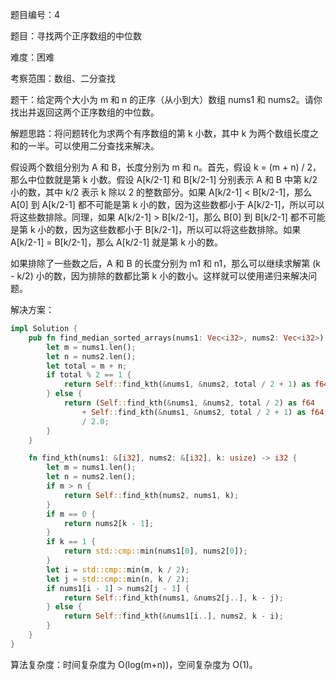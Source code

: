 题目编号：4

题目：寻找两个正序数组的中位数

难度：困难

考察范围：数组、二分查找

题干：给定两个大小为 m 和 n 的正序（从小到大）数组 nums1 和 nums2。请你找出并返回这两个正序数组的中位数。

解题思路：将问题转化为求两个有序数组的第 k 小数，其中 k 为两个数组长度之和的一半。可以使用二分查找来解决。

假设两个数组分别为 A 和 B，长度分别为 m 和 n。首先，假设 k = (m + n) / 2，那么中位数就是第 k 小数。假设 A[k/2-1] 和 B[k/2-1] 分别表示 A 和 B 中第 k/2 小的数，其中 k/2 表示 k 除以 2 的整数部分。如果 A[k/2-1] < B[k/2-1]，那么 A[0] 到 A[k/2-1] 都不可能是第 k 小的数，因为这些数都小于 A[k/2-1]，所以可以将这些数排除。同理，如果 A[k/2-1] > B[k/2-1]，那么 B[0] 到 B[k/2-1] 都不可能是第 k 小的数，因为这些数都小于 B[k/2-1]，所以可以将这些数排除。如果 A[k/2-1] = B[k/2-1]，那么 A[k/2-1] 就是第 k 小的数。

如果排除了一些数之后，A 和 B 的长度分别为 m1 和 n1，那么可以继续求解第 (k - k/2) 小的数，因为排除的数都比第 k 小的数小。这样就可以使用递归来解决问题。

解决方案：

```rust
impl Solution {
    pub fn find_median_sorted_arrays(nums1: Vec<i32>, nums2: Vec<i32>) -> f64 {
        let m = nums1.len();
        let n = nums2.len();
        let total = m + n;
        if total % 2 == 1 {
            return Self::find_kth(&nums1, &nums2, total / 2 + 1) as f64;
        } else {
            return (Self::find_kth(&nums1, &nums2, total / 2) as f64
                + Self::find_kth(&nums1, &nums2, total / 2 + 1) as f64)
                / 2.0;
        }
    }

    fn find_kth(nums1: &[i32], nums2: &[i32], k: usize) -> i32 {
        let m = nums1.len();
        let n = nums2.len();
        if m > n {
            return Self::find_kth(nums2, nums1, k);
        }
        if m == 0 {
            return nums2[k - 1];
        }
        if k == 1 {
            return std::cmp::min(nums1[0], nums2[0]);
        }
        let i = std::cmp::min(m, k / 2);
        let j = std::cmp::min(n, k / 2);
        if nums1[i - 1] > nums2[j - 1] {
            return Self::find_kth(nums1, &nums2[j..], k - j);
        } else {
            return Self::find_kth(&nums1[i..], nums2, k - i);
        }
    }
}
```

算法复杂度：时间复杂度为 O(log(m+n))，空间复杂度为 O(1)。